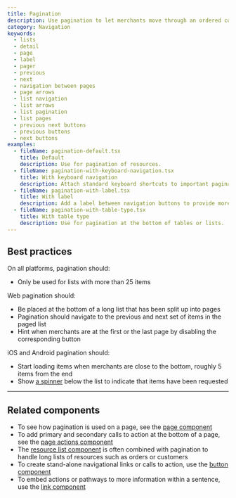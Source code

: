 ```yaml
---
title: Pagination
description: Use pagination to let merchants move through an ordered collection of items that has been split into pages. On the web, pagination uses buttons to move back and forth between pages. On iOS and Android, pagination uses infinite scrolling.
category: Navigation
keywords:
  - lists
  - detail
  - page
  - label
  - pager
  - previous
  - next
  - navigation between pages
  - page arrows
  - list navigation
  - list arrows
  - list pagination
  - list pages
  - previous next buttons
  - previous buttons
  - next buttons
examples:
  - fileName: pagination-default.tsx
    title: Default
    description: Use for pagination of resources.
  - fileName: pagination-with-keyboard-navigation.tsx
    title: With keyboard navigation
    description: Attach standard keyboard shortcuts to important pagination controls.
  - fileName: pagination-with-label.tsx
    title: With label
    description: Add a label between navigation buttons to provide more context of the content being viewed by the user.
  - fileName: pagination-with-table-type.tsx
    title: With table type
    description: Use for pagination at the bottom of tables or lists.
---
```


## Best practices

On all platforms, pagination should:

- Only be used for lists with more than 25 items

Web pagination should:

- Be placed at the bottom of a long list that has been split up into pages
- Pagination should navigate to the previous and next set of items in the paged list
- Hint when merchants are at the first or the last page by disabling the corresponding button

iOS and Android pagination should:

- Start loading items when merchants are close to the bottom, roughly 5 items from the end
- Show [a spinner](https://polaris.shopify.com/components/spinner) below the list to indicate that items have been requested

---

## Related components

- To see how pagination is used on a page, see the [page component](https://polaris.shopify.com/components/layout-and-structure/page)
- To add primary and secondary calls to action at the bottom of a page, see the [page actions component](https://polaris.shopify.com/components/actions/page-actions)
- The [resource list component](https://polaris.shopify.com/components/resource-list) is often combined with pagination to handle long lists of resources such as orders or customers
- To create stand-alone navigational links or calls to action, use the [button component](https://polaris.shopify.com/components/actions/button)
- To embed actions or pathways to more information within a sentence, use the [link component](https://polaris.shopify.com/components/link)
